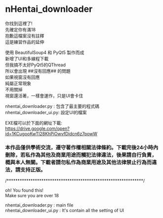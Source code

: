 # nHentai_downloader
你找到這裡了!  
先確定你有滿18  
抱歉這檔案沒有註釋  
這是練習作品的延伸  
  
使用 BeautifulSoup4 和 PyQt5 製作而成  
新增了UI和多線程下載  
但我搞不太好PyQt5的QThread  
所以會出現 ##沒有回應## 的問題  
如果視窗沒有回應  
純屬正常現象  
不用關掉  
視窗還活著，一樣會運作，只是UI會卡住  
  
nhentai_downloader.py : 包含了最主要的程式碼  
nhentai_downloader_ui.py: 設定UI的檔案  
  
EXE檔可以於下面的網址下載:  
https://drive.google.com/open?id=1KCugooKwTI28KhPiOwvfDidcn6z7powW 


  
### 本作品僅供學術交流，遵守著作權相關法律條約。下載完後24小時內刪除，若私作為其他及商業用途而觸犯法律違法，後果請自行負責，概與本人無關。下載者請勿私作為商業用途及其他法律禁止行為而違法，請支持正版。 ###
  
  
/***************************************************************/  
  
oh! You found this!  
Make sure you are over 18  
  
nhentai_downloader.py     : main file  
nhentai_downloader_ui.py  : It's contain all the setting of UI  
